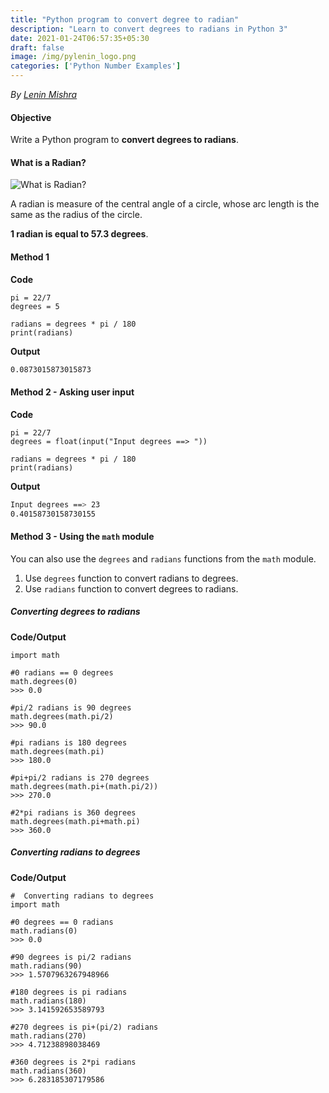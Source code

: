 ```yaml
---
title: "Python program to convert degree to radian"
description: "Learn to convert degrees to radians in Python 3"
date: 2021-01-24T06:57:35+05:30
draft: false
image: /img/pylenin_logo.png
categories: ['Python Number Examples']
---
```

<div class="sharethis-inline-follow-buttons"></div>

*By [Lenin Mishra](https://www.pylenin.com/authors/#lenin-mishra)*

#### Objective

Write a Python program to **convert degrees to radians**.

#### What is a Radian?

![What is Radian?](/img/python-examples/radian.png)

A radian is measure of the central angle of a circle, whose arc length is the same as the radius of the circle.

**1 radian is equal to 57.3 degrees**.

#### Method 1

**Code**

```python3
pi = 22/7
degrees = 5

radians = degrees * pi / 180
print(radians)
```

**Output**

```bash
0.0873015873015873
```

#### Method 2 - Asking user input

**Code**

```python3
pi = 22/7
degrees = float(input("Input degrees ==> "))

radians = degrees * pi / 180
print(radians)
```

**Output**

```bash
Input degrees ==> 23
0.40158730158730155
```

#### Method 3 - Using the `math` module

You can also use the `degrees` and `radians` functions from the `math` module.

1. Use `degrees` function to convert radians to degrees.
2. Use `radians` function to convert degrees to radians.

##### Converting degrees to radians

**Code/Output**

```python3
import math

#0 radians == 0 degrees
math.degrees(0)
>>> 0.0

#pi/2 radians is 90 degrees
math.degrees(math.pi/2)
>>> 90.0

#pi radians is 180 degrees
math.degrees(math.pi)
>>> 180.0      

#pi+pi/2 radians is 270 degrees
math.degrees(math.pi+(math.pi/2))
>>> 270.0 

#2*pi radians is 360 degrees
math.degrees(math.pi+math.pi)
>>> 360.0   
```

##### Converting radians to degrees

**Code/Output**

```python3
#  Converting radians to degrees
import math

#0 degrees == 0 radians
math.radians(0)
>>> 0.0

#90 degrees is pi/2 radians
math.radians(90)
>>> 1.5707963267948966

#180 degrees is pi radians
math.radians(180)
>>> 3.141592653589793

#270 degrees is pi+(pi/2) radians
math.radians(270)
>>> 4.71238898038469

#360 degrees is 2*pi radians
math.radians(360)
>>> 6.283185307179586
```
